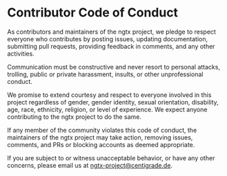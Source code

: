 # Contributor Code of Conduct

As contributors and maintainers of the ngtx project, we pledge to respect everyone who contributes by posting issues, updating documentation, submitting pull requests, providing feedback in comments, and any other activities.

Communication must be constructive and never resort to personal attacks, trolling, public or private harassment, insults, or other unprofessional conduct.

We promise to extend courtesy and respect to everyone involved in this project regardless of gender, gender identity, sexual orientation, disability, age, race, ethnicity, religion, or level of experience. We expect anyone contributing to the ngtx project to do the same.

If any member of the community violates this code of conduct, the maintainers of the ngtx project may take action, removing issues, comments, and PRs or blocking accounts as deemed appropriate.

If you are subject to or witness unacceptable behavior, or have any other concerns, please email us at ngtx-project@centigrade.de.
